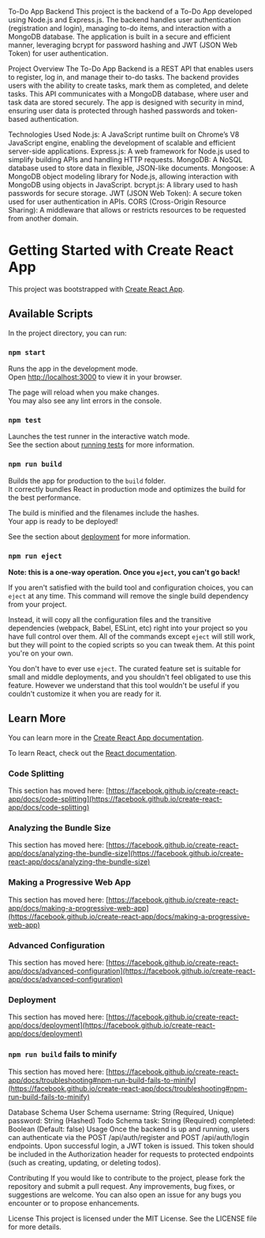 
To-Do App Backend
This project is the backend of a To-Do App developed using Node.js and Express.js. The backend handles user authentication (registration and login), managing to-do items, and interaction with a MongoDB database. The application is built in a secure and efficient manner, leveraging bcrypt for password hashing and JWT (JSON Web Token) for user authentication.

Project Overview
The To-Do App Backend is a REST API that enables users to register, log in, and manage their to-do tasks. The backend provides users with the ability to create tasks, mark them as completed, and delete tasks. This API communicates with a MongoDB database, where user and task data are stored securely. The app is designed with security in mind, ensuring user data is protected through hashed passwords and token-based authentication.

Technologies Used
Node.js: A JavaScript runtime built on Chrome’s V8 JavaScript engine, enabling the development of scalable and efficient server-side applications.
Express.js: A web framework for Node.js used to simplify building APIs and handling HTTP requests.
MongoDB: A NoSQL database used to store data in flexible, JSON-like documents.
Mongoose: A MongoDB object modeling library for Node.js, allowing interaction with MongoDB using objects in JavaScript.
bcrypt.js: A library used to hash passwords for secure storage.
JWT (JSON Web Token): A secure token used for user authentication in APIs.
CORS (Cross-Origin Resource Sharing): A middleware that allows or restricts resources to be requested from another domain.

# Getting Started with Create React App

This project was bootstrapped with [Create React App](https://github.com/facebook/create-react-app).

## Available Scripts

In the project directory, you can run:

### `npm start`

Runs the app in the development mode.\
Open [http://localhost:3000](http://localhost:3000) to view it in your browser.

The page will reload when you make changes.\
You may also see any lint errors in the console.

### `npm test`

Launches the test runner in the interactive watch mode.\
See the section about [running tests](https://facebook.github.io/create-react-app/docs/running-tests) for more information.

### `npm run build`

Builds the app for production to the `build` folder.\
It correctly bundles React in production mode and optimizes the build for the best performance.

The build is minified and the filenames include the hashes.\
Your app is ready to be deployed!

See the section about [deployment](https://facebook.github.io/create-react-app/docs/deployment) for more information.

### `npm run eject`

**Note: this is a one-way operation. Once you `eject`, you can't go back!**

If you aren't satisfied with the build tool and configuration choices, you can `eject` at any time. This command will remove the single build dependency from your project.

Instead, it will copy all the configuration files and the transitive dependencies (webpack, Babel, ESLint, etc) right into your project so you have full control over them. All of the commands except `eject` will still work, but they will point to the copied scripts so you can tweak them. At this point you're on your own.

You don't have to ever use `eject`. The curated feature set is suitable for small and middle deployments, and you shouldn't feel obligated to use this feature. However we understand that this tool wouldn't be useful if you couldn't customize it when you are ready for it.

## Learn More

You can learn more in the [Create React App documentation](https://facebook.github.io/create-react-app/docs/getting-started).

To learn React, check out the [React documentation](https://reactjs.org/).

### Code Splitting

This section has moved here: [https://facebook.github.io/create-react-app/docs/code-splitting](https://facebook.github.io/create-react-app/docs/code-splitting)

### Analyzing the Bundle Size

This section has moved here: [https://facebook.github.io/create-react-app/docs/analyzing-the-bundle-size](https://facebook.github.io/create-react-app/docs/analyzing-the-bundle-size)

### Making a Progressive Web App

This section has moved here: [https://facebook.github.io/create-react-app/docs/making-a-progressive-web-app](https://facebook.github.io/create-react-app/docs/making-a-progressive-web-app)

### Advanced Configuration

This section has moved here: [https://facebook.github.io/create-react-app/docs/advanced-configuration](https://facebook.github.io/create-react-app/docs/advanced-configuration)

### Deployment

This section has moved here: [https://facebook.github.io/create-react-app/docs/deployment](https://facebook.github.io/create-react-app/docs/deployment)

### `npm run build` fails to minify

This section has moved here: [https://facebook.github.io/create-react-app/docs/troubleshooting#npm-run-build-fails-to-minify](https://facebook.github.io/create-react-app/docs/troubleshooting#npm-run-build-fails-to-minify)

Database Schema
User Schema
username: String (Required, Unique)
password: String (Hashed)
Todo Schema
task: String (Required)
completed: Boolean (Default: false)
Usage
Once the backend is up and running, users can authenticate via the POST /api/auth/register and POST /api/auth/login endpoints. Upon successful login, a JWT token is issued. This token should be included in the Authorization header for requests to protected endpoints (such as creating, updating, or deleting todos).

Contributing
If you would like to contribute to the project, please fork the repository and submit a pull request. Any improvements, bug fixes, or suggestions are welcome. You can also open an issue for any bugs you encounter or to propose enhancements.

License
This project is licensed under the MIT License. See the LICENSE file for more details.
